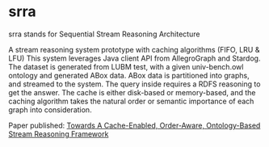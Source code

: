 # srra
srra stands for Sequential Stream Reasoning Architecture


A stream reasoning system prototype with caching algorithms (FIFO, LRU &amp; LFU) 
This system leverages Java client API from AllegroGraph and Stardog. 
The dataset is generated from LUBM test, with a given univ-bench.owl ontology and generated ABox data. 
ABox data is partitioned into graphs, and streamed to the system. 
The query inside requires a RDFS reasoning to get the answer. 
The cache is either disk-based or memory-based, and the caching algorithm takes the natural order or semantic importance of each graph into consideration. 

Paper published: [Towards A Cache-Enabled, Order-Aware, Ontology-Based Stream Reasoning Framework](http://events.linkeddata.org/ldow2016/papers/LDOW2016_paper_13.pdf)
